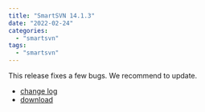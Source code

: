 ```yaml
---
title: "SmartSVN 14.1.3"
date: "2022-02-24"
categories: 
  - "smartsvn"
tags: 
  - "smartsvn"
---
```


This release fixes a few bugs. We recommend to update.

- [change log](https://www.smartsvn.com/documents/smartsvn/changelog.txt)
- [download](https://www.smartsvn.com/download/)

